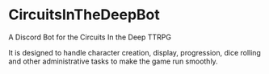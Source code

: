 # CircuitsInTheDeepBot
A Discord Bot for the Circuits In the Deep TTRPG

It is designed to handle character creation, display, progression, dice rolling and other administrative tasks to make the game run smoothly.

